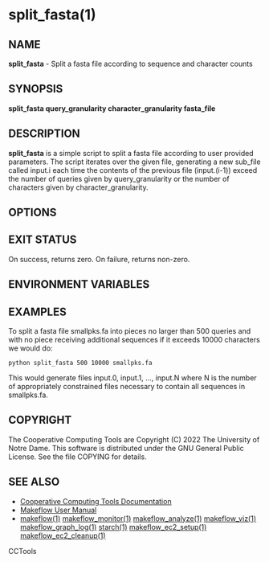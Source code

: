 






















# split_fasta(1)

## NAME
**split_fasta** - Split a fasta file according to sequence and character counts

## SYNOPSIS
**split_fasta query_granularity character_granularity fasta_file**

## DESCRIPTION
**split_fasta** is a simple script to split a fasta file according to user provided parameters.  The script iterates over the given file, generating a new sub_file called input.i each time the contents of the previous file (input.(i-1)) exceed the number of queries given by query_granularity or the number of characters given by character_granularity.

## OPTIONS



## EXIT STATUS
On success, returns zero.  On failure, returns non-zero.

## ENVIRONMENT VARIABLES

## EXAMPLES

To split a fasta file smallpks.fa into pieces no larger than 500 queries and with no piece receiving additional sequences if it exceeds 10000 characters we would do:
```
python split_fasta 500 10000 smallpks.fa
```
This would generate files input.0, input.1, ..., input.N where N is the number of appropriately constrained files necessary to contain all sequences in smallpks.fa.

## COPYRIGHT

The Cooperative Computing Tools are Copyright (C) 2022 The University of Notre Dame.  This software is distributed under the GNU General Public License.  See the file COPYING for details.

## SEE ALSO


- [Cooperative Computing Tools Documentation]("../index.html")
- [Makeflow User Manual]("../makeflow.html")
- [makeflow(1)](makeflow.md) [makeflow_monitor(1)](makeflow_monitor.md) [makeflow_analyze(1)](makeflow_analyze.md) [makeflow_viz(1)](makeflow_viz.md) [makeflow_graph_log(1)](makeflow_graph_log.md) [starch(1)](starch.md) [makeflow_ec2_setup(1)](makeflow_ec2_setup.md) [makeflow_ec2_cleanup(1)](makeflow_ec2_cleanup.md)


CCTools
